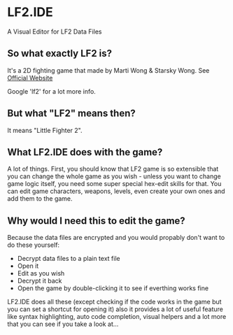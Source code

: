 LF2.IDE
=======
A Visual Editor for LF2 Data Files

So what exactly LF2 is?
-----------------------
It's a 2D fighting game that made by Marti Wong & Starsky Wong. See [Official Website](lf2.net)

Google 'lf2' for a lot more info. 

But what "LF2" means then?
--------------------------
It means "Little Fighter 2".

What LF2.IDE does with the game?
--------------------------------
A lot of things. First, you should know that LF2 game is so extensible that you can change the whole game as you wish - unless you want to change game logic itself, you need some super special hex-edit skills for that.
You can edit game characters, weapons, levels, even create your own ones and add them to the game.

Why would I need this to edit the game?
---------------------------------------
Because the data files are encrypted and you would propably don't want to do these yourself:
* Decrypt data files to a plain text file
* Open it
* Edit as you wish
* Decrypt it back
* Open the game by double-clicking it to see if everthing works fine

LF2.IDE does all these (except checking if the code works in the game but you can set a shortcut for opening it) also it provides a lot of useful feature like syntax highlighting, auto code completion, visual helpers and a lot more that you can see if you take a look at...
